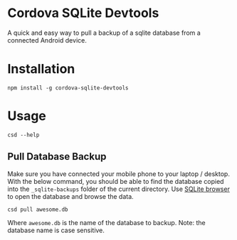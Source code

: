 # Cordova SQLite Devtools
A quick and easy way to pull a backup of a sqlite database from a connected Android device.

# Installation
```
npm install -g cordova-sqlite-devtools
```

# Usage
```
csd --help
```


## Pull Database Backup
Make sure you have connected your mobile phone to your laptop / desktop. With the below command, you
should be able to find the database copied into the `_sqlite-backups` folder of the current directory.
Use [SQLite browser](http://sqlitebrowser.org/) to open the database and browse the data.

```
csd pull awesome.db
```

Where `awesome.db` is the name of the database to backup. Note: the database name is case sensitive.
